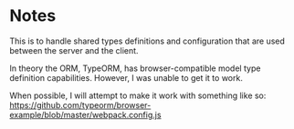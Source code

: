 # Notes
This is to handle shared types definitions and configuration that are used between the server and the client.

In theory the ORM, TypeORM, has browser-compatible model type definition capabilities. However, I was unable to get it to work.

When possible, I will attempt to make it work with something like so: https://github.com/typeorm/browser-example/blob/master/webpack.config.js